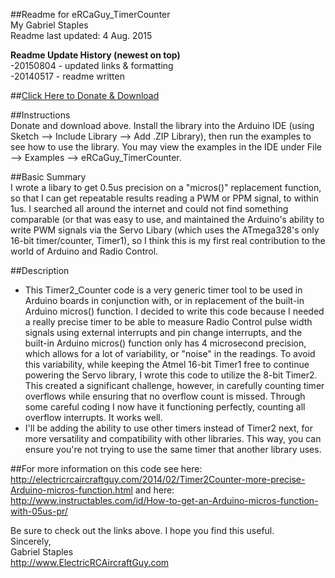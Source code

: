 ##Readme for eRCaGuy_TimerCounter   
My Gabriel Staples  
Readme last updated: 4 Aug. 2015  

**Readme Update History (newest on top)**  
-20150804 - updated links & formatting  
-20140517 - readme written  

##<a href="https://gumroad.com/l/eRCaGuy_Timer2_Counter" target="_blank">Click Here to Donate & Download</a>  

##Instructions  
Donate and download above. Install the library into the Arduino IDE (using Sketch --> Include Library --> Add .ZIP Library), then run the examples to see how to use the library. You may view the examples in the IDE under File --> Examples --> eRCaGuy_TimerCounter.  

##Basic Summary  
I wrote a libary to get 0.5us precision on a "micros()" replacement function, so that I can get repeatable results reading a PWM or PPM signal, to within 1us.  I searched all around the internet and could not find something comparable (or that was easy to use, and maintained the Arduino's ability to write PWM signals via the Servo Libary (which uses the ATmega328's only 16-bit timer/counter, Timer1), so I think this is my first real contribution to the world of Arduino and Radio Control.  

##Description  
* This Timer2_Counter code is a very generic timer tool to be used in Arduino boards in conjunction with, or in replacement of the built-in Arduino micros() function.  I decided to write this code because I needed a really precise timer to be able to measure Radio Control pulse width signals using external interrupts and pin change interrupts, and the built-in Arduino micros() function only has 4 microsecond precision, which allows for a lot of variability, or "noise" in the readings.  To avoid this variability, while keeping the Atmel 16-bit Timer1 free to continue powering the Servo library, I wrote this code to utilize the 8-bit Timer2. This created a significant challenge, however, in carefully counting timer overflows while ensuring that no overflow count is missed. Through some careful coding I now have it functioning perfectly, counting all overflow interrupts. It works well.  
* I'll be adding the ability to use other timers instead of Timer2 next, for more versatility and compatibility with other libraries. This way, you can ensure you're not trying to use the same timer that another library uses.   

##For more information on this code see here:  http://electricrcaircraftguy.com/2014/02/Timer2Counter-more-precise-Arduino-micros-function.html and here: http://www.instructables.com/id/How-to-get-an-Arduino-micros-function-with-05us-pr/

Be sure to check out the links above.  I hope you find this useful.  
Sincerely,  
Gabriel Staples  
http://www.ElectricRCAircraftGuy.com   
